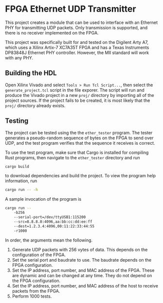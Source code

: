 # FPGA Ethernet UDP Transmitter

This project creates a module that can be used to interface with an Ethernet
PHY for transmitting UDP packets. Only transmission is supported, and there is
no receiver implemented on the FPGA.

This project was specifically built for and tested on the Digilent Arty A7,
which uses a Xilinx Artix-7 XC7A35T FPGA and has a Texas Instruments DP83848J
Ethernet PHY controller. However, the MII standard will work with any PHY.

## Building the HDL

Open Xilinx Vivado and select `Tools > Run Tcl Script...`, then select the
`generate_project.tcl` script in the file exporer. The script will run and
produce the Vivado project in a new `proj/` directory by importing all of the
project sources. If the project fails to be created, it is most likely that the
`proj/` directory already exists.

## Testing

The project can be tested using the the `ether_tester` program. The tester
generates a pseudo-random sequence of bytes on the FPGA to send over UDP, and
the test program verifies that the sequence it receives is correct.

To use the test program, make sure that Cargo is installed for compiling Rust
programs, then navigate to the `ether_tester` directory and run

```sh
cargo build
```

to download dependencies and build the project. To view the program help
information, run

```sh
cargo run -- -h
```

A sample invocation of the program is

```sh
cargo run --
    -b256
    --serial-port=/dev/ttyUSB1:115200
    --src=8.8.8.8:4096,aa:bb:cc:dd:ee:ff
    --dest=1.2.3.4:4096,00:11:22:33:44:55
    -r1000
```

In order, the arguments mean the following.

1.  Generate UDP packets with 256 vytes of data. This depends on the
    configuration of the FPGA.
2.  Set the serial port and baudrate to use. The baudrate depends on the FPGA
    configuration.
3.  Set the IP address, port number, and MAC address of the FPGA. These are
    dynamic and can be changed at any time. They do not depend on the FPGA
    configuration.
4.  Set the IP address, port number, and MAC address of the host to receive
    packets from the FPGA.
5.  Perform 1000 tests.

